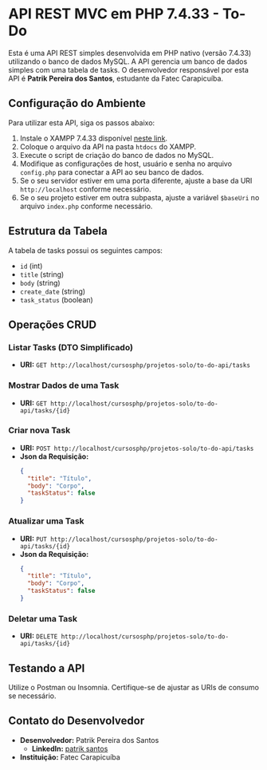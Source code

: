 # API REST MVC em PHP 7.4.33 - To-Do

Esta é uma API REST simples desenvolvida em PHP nativo (versão 7.4.33) utilizando o banco de dados MySQL. A API gerencia um banco de dados simples com uma tabela de tasks. O desenvolvedor responsável por esta API é **Patrik Pereira dos Santos**, estudante da Fatec Carapicuíba.

## Configuração do Ambiente

Para utilizar esta API, siga os passos abaixo:

1. Instale o XAMPP 7.4.33 disponível [neste link](https://sourceforge.net/projects/xampp/files/XAMPP%20Windows/7.4.33/).
2. Coloque o arquivo da API na pasta `htdocs` do XAMPP.
3. Execute o script de criação do banco de dados no MySQL.
4. Modifique as configurações de host, usuário e senha no arquivo `config.php` para conectar a API ao seu banco de dados.
5. Se o seu servidor estiver em uma porta diferente, ajuste a base da URI `http://localhost` conforme necessário.
6. Se o seu projeto estiver em outra subpasta, ajuste a variável `$baseUri` no arquivo `index.php` conforme necessário.

## Estrutura da Tabela

A tabela de tasks possui os seguintes campos:

- `id` (int)
- `title` (string)
- `body` (string)
- `create_date` (string)
- `task_status` (boolean)

## Operações CRUD

### Listar Tasks (DTO Simplificado)

- **URI:** `GET http://localhost/cursosphp/projetos-solo/to-do-api/tasks`

### Mostrar Dados de uma Task

- **URI:** `GET http://localhost/cursosphp/projetos-solo/to-do-api/tasks/{id}`

### Criar nova Task

- **URI:** `POST http://localhost/cursosphp/projetos-solo/to-do-api/tasks`
- **Json da Requisição:**
  ```json
  {
    "title": "Título",
    "body": "Corpo",
    "taskStatus": false
  }
  ```

### Atualizar uma Task

- **URI:** `PUT http://localhost/cursosphp/projetos-solo/to-do-api/tasks/{id}`
- **Json da Requisição:**
  ```json
  {
    "title": "Título",
    "body": "Corpo",
    "taskStatus": false
  }
  ```

### Deletar uma Task

- **URI:** `DELETE http://localhost/cursosphp/projetos-solo/to-do-api/tasks/{id}`

## Testando a API

Utilize o Postman ou Insomnia. Certifique-se de ajustar as URIs de consumo se necessário.

## Contato do Desenvolvedor

- **Desenvolvedor:** Patrik Pereira dos Santos
  - **LinkedIn:** [patrik santos](https://www.linkedin.com/in/patriksantos1/)
- **Instituição:** Fatec Carapicuíba
